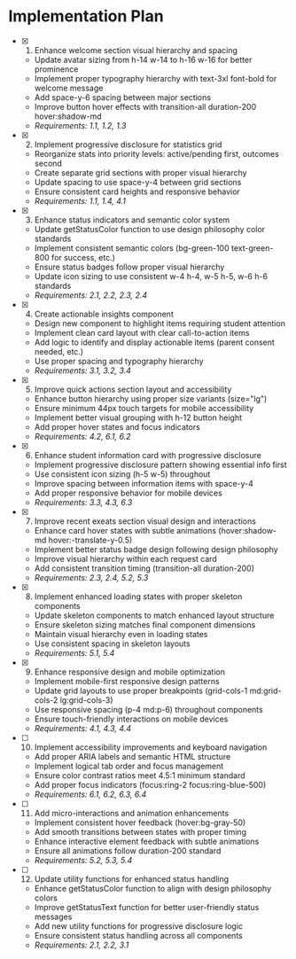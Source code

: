 # Implementation Plan

- [x] 1. Enhance welcome section visual hierarchy and spacing

  - Update avatar sizing from h-14 w-14 to h-16 w-16 for better prominence
  - Implement proper typography hierarchy with text-3xl font-bold for welcome message
  - Add space-y-6 spacing between major sections
  - Improve button hover effects with transition-all duration-200 hover:shadow-md
  - _Requirements: 1.1, 1.2, 1.3_

- [x] 2. Implement progressive disclosure for statistics grid

  - Reorganize stats into priority levels: active/pending first, outcomes second
  - Create separate grid sections with proper visual hierarchy
  - Update spacing to use space-y-4 between grid sections
  - Ensure consistent card heights and responsive behavior
  - _Requirements: 1.1, 1.4, 4.1_

- [x] 3. Enhance status indicators and semantic color system

  - Update getStatusColor function to use design philosophy color standards
  - Implement consistent semantic colors (bg-green-100 text-green-800 for success, etc.)
  - Ensure status badges follow proper visual hierarchy
  - Update icon sizing to use consistent w-4 h-4, w-5 h-5, w-6 h-6 standards
  - _Requirements: 2.1, 2.2, 2.3, 2.4_

- [x] 4. Create actionable insights component

  - Design new component to highlight items requiring student attention
  - Implement clean card layout with clear call-to-action items
  - Add logic to identify and display actionable items (parent consent needed, etc.)
  - Use proper spacing and typography hierarchy
  - _Requirements: 3.1, 3.2, 3.4_

- [x] 5. Improve quick actions section layout and accessibility

  - Enhance button hierarchy using proper size variants (size="lg")
  - Ensure minimum 44px touch targets for mobile accessibility
  - Implement better visual grouping with h-12 button height
  - Add proper hover states and focus indicators
  - _Requirements: 4.2, 6.1, 6.2_

- [x] 6. Enhance student information card with progressive disclosure

  - Implement progressive disclosure pattern showing essential info first
  - Use consistent icon sizing (h-5 w-5) throughout
  - Improve spacing between information items with space-y-4
  - Add proper responsive behavior for mobile devices
  - _Requirements: 3.3, 4.3, 6.3_

- [x] 7. Improve recent exeats section visual design and interactions

  - Enhance card hover states with subtle animations (hover:shadow-md hover:-translate-y-0.5)
  - Implement better status badge design following design philosophy
  - Improve visual hierarchy within each request card
  - Add consistent transition timing (transition-all duration-200)
  - _Requirements: 2.3, 2.4, 5.2, 5.3_

- [x] 8. Implement enhanced loading states with proper skeleton components

  - Update skeleton components to match enhanced layout structure
  - Ensure skeleton sizing matches final component dimensions
  - Maintain visual hierarchy even in loading states
  - Use consistent spacing in skeleton layouts
  - _Requirements: 5.1, 5.4_

- [x] 9. Enhance responsive design and mobile optimization

  - Implement mobile-first responsive design patterns
  - Update grid layouts to use proper breakpoints (grid-cols-1 md:grid-cols-2 lg:grid-cols-3)
  - Use responsive spacing (p-4 md:p-6) throughout components
  - Ensure touch-friendly interactions on mobile devices
  - _Requirements: 4.1, 4.3, 4.4_

- [ ] 10. Implement accessibility improvements and keyboard navigation

  - Add proper ARIA labels and semantic HTML structure
  - Implement logical tab order and focus management
  - Ensure color contrast ratios meet 4.5:1 minimum standard
  - Add proper focus indicators (focus:ring-2 focus:ring-blue-500)
  - _Requirements: 6.1, 6.2, 6.3, 6.4_

- [ ] 11. Add micro-interactions and animation enhancements

  - Implement consistent hover feedback (hover:bg-gray-50)
  - Add smooth transitions between states with proper timing
  - Enhance interactive element feedback with subtle animations
  - Ensure all animations follow duration-200 standard
  - _Requirements: 5.2, 5.3, 5.4_

- [ ] 12. Update utility functions for enhanced status handling
  - Enhance getStatusColor function to align with design philosophy colors
  - Improve getStatusText function for better user-friendly status messages
  - Add new utility functions for progressive disclosure logic
  - Ensure consistent status handling across all components
  - _Requirements: 2.1, 2.2, 3.1_
